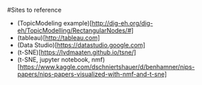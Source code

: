 #Sites to reference
 - (TopicModeling example)[http://dig-eh.org/dig-eh/TopicModelling/RectangularNodes/#]
 - (tableau)[http://tableau.com]
 - (Data Studio)[https://datastudio.google.com]
 - (t-SNE)[https://lvdmaaten.github.io/tsne/]
 - (t-SNE, jupyter notebook, nmf)[https://www.kaggle.com/dschniertshauer/d/benhamner/nips-papers/nips-papers-visualized-with-nmf-and-t-sne]
